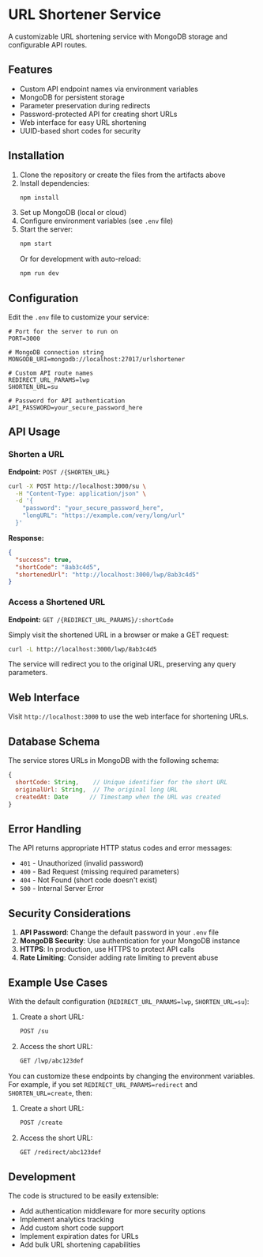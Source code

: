 # URL Shortener Service

A customizable URL shortening service with MongoDB storage and configurable API routes.

## Features

- Custom API endpoint names via environment variables
- MongoDB for persistent storage
- Parameter preservation during redirects
- Password-protected API for creating short URLs
- Web interface for easy URL shortening
- UUID-based short codes for security

## Installation

1. Clone the repository or create the files from the artifacts above
2. Install dependencies:
   ```bash
   npm install
   ```
3. Set up MongoDB (local or cloud)
4. Configure environment variables (see `.env` file)
5. Start the server:
   ```bash
   npm start
   ```
   Or for development with auto-reload:
   ```bash
   npm run dev
   ```

## Configuration

Edit the `.env` file to customize your service:

```env
# Port for the server to run on
PORT=3000

# MongoDB connection string
MONGODB_URI=mongodb://localhost:27017/urlshortener

# Custom API route names
REDIRECT_URL_PARAMS=lwp
SHORTEN_URL=su

# Password for API authentication
API_PASSWORD=your_secure_password_here
```

## API Usage

### Shorten a URL

**Endpoint:** `POST /{SHORTEN_URL}`

```bash
curl -X POST http://localhost:3000/su \
  -H "Content-Type: application/json" \
  -d '{
    "password": "your_secure_password_here",
    "longURL": "https://example.com/very/long/url"
  }'
```

**Response:**

```json
{
  "success": true,
  "shortCode": "8ab3c4d5",
  "shortenedUrl": "http://localhost:3000/lwp/8ab3c4d5"
}
```

### Access a Shortened URL

**Endpoint:** `GET /{REDIRECT_URL_PARAMS}/:shortCode`

Simply visit the shortened URL in a browser or make a GET request:

```bash
curl -L http://localhost:3000/lwp/8ab3c4d5
```

The service will redirect you to the original URL, preserving any query parameters.

## Web Interface

Visit `http://localhost:3000` to use the web interface for shortening URLs.

## Database Schema

The service stores URLs in MongoDB with the following schema:

```javascript
{
  shortCode: String,    // Unique identifier for the short URL
  originalUrl: String,  // The original long URL
  createdAt: Date      // Timestamp when the URL was created
}
```

## Error Handling

The API returns appropriate HTTP status codes and error messages:

- `401` - Unauthorized (invalid password)
- `400` - Bad Request (missing required parameters)
- `404` - Not Found (short code doesn't exist)
- `500` - Internal Server Error

## Security Considerations

1. **API Password**: Change the default password in your `.env` file
2. **MongoDB Security**: Use authentication for your MongoDB instance
3. **HTTPS**: In production, use HTTPS to protect API calls
4. **Rate Limiting**: Consider adding rate limiting to prevent abuse

## Example Use Cases

With the default configuration (`REDIRECT_URL_PARAMS=lwp`, `SHORTEN_URL=su`):

1. Create a short URL:

   ```bash
   POST /su
   ```

2. Access the short URL:
   ```bash
   GET /lwp/abc123def
   ```

You can customize these endpoints by changing the environment variables. For example, if you set `REDIRECT_URL_PARAMS=redirect` and `SHORTEN_URL=create`, then:

1. Create a short URL:

   ```bash
   POST /create
   ```

2. Access the short URL:
   ```bash
   GET /redirect/abc123def
   ```

## Development

The code is structured to be easily extensible:

- Add authentication middleware for more security options
- Implement analytics tracking
- Add custom short code support
- Implement expiration dates for URLs
- Add bulk URL shortening capabilities
